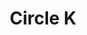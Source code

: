 ---
title: "Circle K"
url: /killeen/circle-k-martin-luther-king-jr-boulevard/
shop: Lebensmittel
---